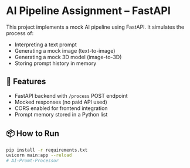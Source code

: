 # AI Pipeline Assignment – FastAPI

This project implements a mock AI pipeline using FastAPI. It simulates the process of:

- Interpreting a text prompt
- Generating a mock image (text-to-image)
- Generating a mock 3D model (image-to-3D)
- Storing prompt history in memory

## 🔧 Features

- FastAPI backend with `/process` POST endpoint
- Mocked responses (no paid API used)
- CORS enabled for frontend integration
- Prompt memory stored in a Python list

## 📦 How to Run

```bash
pip install -r requirements.txt
uvicorn main:app --reload
#   A I - P r o m t - P r o c e s s o r  
 
